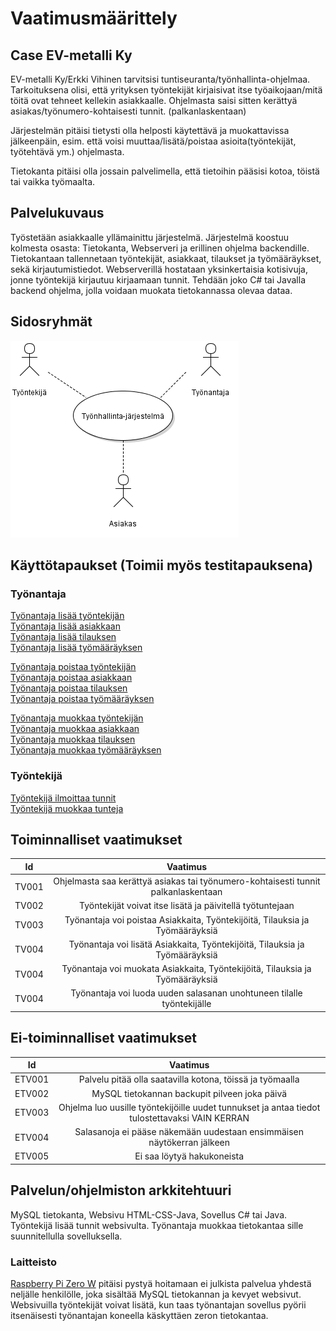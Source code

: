 # Vaatimusmäärittely

## Case EV-metalli Ky

EV-metalli Ky/Erkki Vihinen tarvitsisi tuntiseuranta/työnhallinta-ohjelmaa.
Tarkoituksena olisi, että yrityksen työntekijät kirjaisivat itse työaikojaan/mitä töitä ovat
tehneet kellekin asiakkaalle. Ohjelmasta saisi sitten kerättyä asiakas/työnumero-kohtaisesti tunnit.
(palkanlaskentaan)

Järjestelmän pitäisi tietysti olla helposti käytettävä ja muokattavissa jälkeenpäin,
esim. että voisi muuttaa/lisätä/poistaa asioita(työntekijät, työtehtävä ym.) ohjelmasta.

Tietokanta pitäisi olla jossain palvelimella, että tietoihin pääsisi kotoa, töistä tai vaikka työmaalta.

## Palvelukuvaus

Työstetään asiakkaalle yllämainittu järjestelmä. Järjestelmä koostuu kolmesta osasta: Tietokanta, Webserveri ja erillinen ohjelma backendille. Tietokantaan tallennetaan työntekijät, asiakkaat, tilaukset ja työmääräykset, sekä kirjautumistiedot. Webserverillä hostataan yksinkertaisia kotisivuja, jonne työntekijä kirjautuu kirjaamaan tunnit. Tehdään joko C# tai Javalla backend ohjelma, jolla voidaan muokata tietokannassa olevaa dataa.

## Sidosryhmät

![](/Kuvat/Sidosryhmat.png)

## Käyttötapaukset (Toimii myös testitapauksena)

### Työnantaja
[Työnantaja lisää työntekijän](ta_lisaa_tt)  
[Työnantaja lisää asiakkaan](ta_lisaa_as)  
[Työnantaja lisää tilauksen](ta_lisaa_til)  
[Työnantaja lisää työmääräyksen](ta_lisaa_tyo)

[Työnantaja poistaa työntekijän](ta_poistaa_tt)  
[Työnantaja poistaa asiakkaan](ta_poistaa_as)  
[Työnantaja poistaa tilauksen](ta_poistaa_til)  
[Työnantaja poistaa työmääräyksen](ta_poistaa_tyo)  

[Työnantaja muokkaa työntekijän](ta_muokkaa_tt)  
[Työnantaja muokkaa asiakkaan](ta_muokkaa_as)  
[Työnantaja muokkaa tilauksen](ta_muokkaa_til)  
[Työnantaja muokkaa työmääräyksen](ta_muokkaa_tyo)

### Työntekijä
[Työntekijä ilmoittaa tunnit](tt_ilmoittaa_tunnit)  
[Työntekijä muokkaa tunteja](tt_muokkaa_tunnit)  

## Toiminnalliset vaatimukset
| Id | Vaatimus|
|:-:|:-:|
|TV001| Ohjelmasta saa kerättyä asiakas tai työnumero-kohtaisesti tunnit palkanlaskentaan |
|TV002| Työntekijät voivat itse lisätä ja päivitellä työtuntejaan |
|TV003| Työnantaja voi poistaa Asiakkaita, Työntekijöitä, Tilauksia ja Työmääräyksiä |
|TV004| Työnantaja voi lisätä Asiakkaita, Työntekijöitä, Tilauksia ja Työmääräyksiä |
|TV004| Työnantaja voi muokata Asiakkaita, Työntekijöitä, Tilauksia ja Työmääräyksiä |
|TV004| Työnantaja voi luoda uuden salasanan unohtuneen tilalle työntekijälle |


## Ei-toiminnalliset vaatimukset
| Id | Vaatimus|
|:-:|:-:|
|ETV001| Palvelu pitää olla saatavilla kotona, töissä ja työmaalla |
|ETV002| MySQL tietokannan backupit pilveen joka päivä |
|ETV003| Ohjelma luo uusille työntekijöille uudet tunnukset ja antaa tiedot tulostettavaksi VAIN KERRAN |
|ETV004| Salasanoja ei pääse näkemään uudestaan ensimmäisen näytökerran jälkeen |
|ETV005| Ei saa löytyä hakukoneista |

## Palvelun/ohjelmiston arkkitehtuuri
MySQL tietokanta, Websivu HTML-CSS-Java, Sovellus C# tai Java. Työntekijä lisää tunnit websivulta. Työnantaja muokkaa tietokantaa sille suunnitellulla sovelluksella.

### Laitteisto
[Raspberry Pi Zero W](https://www.raspberrypi.org/blog/raspberry-pi-zero-w-joins-family/) pitäisi pystyä hoitamaan ei julkista palvelua yhdestä neljälle henkilölle, joka sisältää MySQL tietokannan ja kevyet websivut. Websivuilla työntekijät voivat lisätä, kun taas työnantajan sovellus pyörii itsenäisesti työnantajan koneella käskyttäen zeron tietokantaa.
